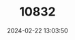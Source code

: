---
title: "10832"
category: "Insuetophrynus acarpicus"
draft: false
date: 2024-02-22 13:03:50
languages:
  English: ["Barrio's Frog"]
---